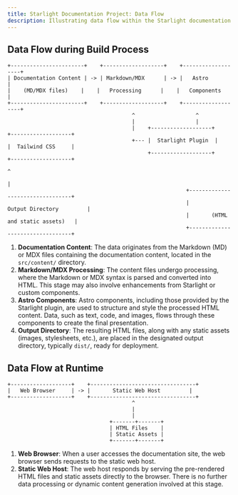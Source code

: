 ```yaml
---
title: Starlight Documentation Project: Data Flow 
description: Illustrating data flow within the Starlight documentation project using ASCII diagrams.
---
```


## Data Flow during Build Process

```
+-----------------------+    +-------------------+    +-------------------+
| Documentation Content | -> | Markdown/MDX      | -> |   Astro           |
|    (MD/MDX files)    |    |   Processing      |    |   Components      |
+-----------------------+    +-------------------+    +-------------------+
                                       ^                   ^
                                       |                   | 
                                       |    +-------------------+    +-------------------+
                                       +--- |  Starlight Plugin  |    |  Tailwind CSS     |
                                            +-------------------+    +-------------------+
                                                                         ^
                                                                         |
                                                        +---------------------------------+
                                                        |         Output Directory         | 
                                                        |       (HTML and static assets)   |
                                                        +---------------------------------+ 
```

1. **Documentation Content**: The data originates from the Markdown (MD) or MDX files containing the documentation content, located in the `src/content/` directory. 
2. **Markdown/MDX Processing**: The content files undergo processing, where the Markdown or MDX syntax is parsed and converted into HTML. This stage may also involve enhancements from Starlight or custom components.
3. **Astro Components**: Astro components, including those provided by the Starlight plugin, are used to structure and style the processed HTML content. Data, such as text, code, and images, flows through these components to create the final presentation. 
4. **Output Directory**: The resulting HTML files, along with any static assets (images, stylesheets, etc.), are placed in the designated output directory, typically `dist/`, ready for deployment.

## Data Flow at Runtime

```
+-------------------+    +---------------------------------+
|   Web Browser     | -> |       Static Web Host         |
+-------------------+    +---------------------------------+
                                       ^
                                       |
                                       |
                                +-------+-------+
                                | HTML Files    |
                                | Static Assets |
                                +-------+-------+
``` 

1. **Web Browser**: When a user accesses the documentation site, the web browser sends requests to the static web host.
2. **Static Web Host**: The web host responds by serving the pre-rendered HTML files and static assets directly to the browser. There is no further data processing or dynamic content generation involved at this stage. 
